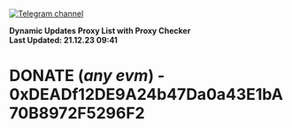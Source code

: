[![Telegram channel](https://img.shields.io/endpoint?url=https://runkit.io/damiankrawczyk/telegram-badge/branches/master?url=https://t.me/n4z4v0d)](https://t.me/n4z4v0d) 

**Dynamic Updates Proxy List with Proxy Checker**  
**Last Updated: 21.12.23 09:41**

# DONATE (_any evm_) - 0xDEADf12DE9A24b47Da0a43E1bA70B8972F5296F2
